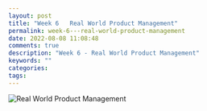 ```yaml
---
layout: post
title: "Week 6   Real World Product Management"
permalink: week-6---real-world-product-management
date: 2022-08-08 11:08:48
comments: true
description: "Week 6 - Real World Product Management"
keywords: ""
categories:
tags:
---
```


![Real World Product Management](/images/pm-course.png)
